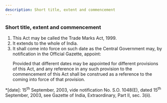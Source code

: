 ```yaml
---
description: Short title, extent and commencement
---
```


### Short title, extent and commencement

1. This Act may be called the Trade Marks Act, 1999.
2. It extends to the whole of India.
3. It shall come into force on such date as the Central Government may, by notification in the Official Gazette, appoint: </p>Provided that different dates may be appointed for different provisions of this Act, and any reference in any such provision to the commencement of this Act shall be construed as a reference to the coming into force of that provision.

*[date]: 15<sup>th</sup> September, 2003, vide notification No. S.O. 1048(E), dated 15<sup>th</sup> September, 2003, see Gazette of India, Extraordinary, Part II, sec. 3(ii).
